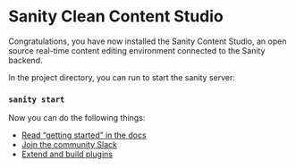 # Sanity Clean Content Studio

Congratulations, you have now installed the Sanity Content Studio, an open source real-time content editing environment connected to the Sanity backend.

In the project directory, you can run to start the sanity server:

### `sanity start`

Now you can do the following things:

- [Read “getting started” in the docs](https://www.sanity.io/docs/introduction/getting-started?utm_source=readme)
- [Join the community Slack](https://slack.sanity.io/?utm_source=readme)
- [Extend and build plugins](https://www.sanity.io/docs/content-studio/extending?utm_source=readme)
